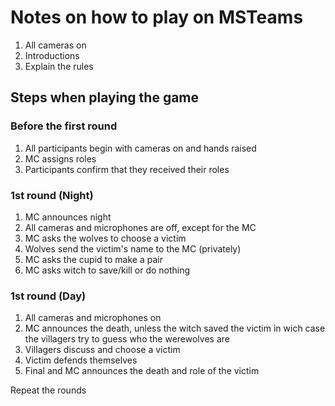 # Notes on how to play on MSTeams
1. All cameras on
2. Introductions
3. Explain the rules

## Steps when playing the game
### Before the first round
1. All participants begin with cameras on and hands raised
2. MC assigns roles
3. Participants confirm that they received their roles

### 1st round (Night)
1. MC announces night
2. All cameras and microphones are off, except for the MC
3. MC asks the wolves to choose a victim
4. Wolves send the victim's name to the MC (privately)
5. MC asks the cupid to make a pair
6. MC asks witch to save/kill or do nothing

### 1st round (Day)
1. All cameras and microphones on
2. MC announces the death, unless the witch saved the victim in wich case the villagers try to guess who the werewolves are
3. Villagers discuss and choose a victim
4. Victim defends themselves
5. Final and MC announces the death and role of the victim

Repeat the rounds
